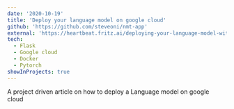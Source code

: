 ```yaml
---
date: '2020-10-19'
title: 'Deploy your language model on google cloud'
github: 'https://github.com/steveoni/nmt-app'
external: 'https://heartbeat.fritz.ai/deploying-your-language-model-with-google-cloud-ed21c0b34030'
tech:
  - Flask
  - Google cloud
  - Docker
  - Pytorch
showInProjects: true
---
```


A project driven article on how to deploy a Language model on google cloud
